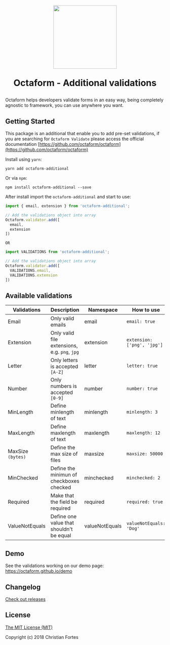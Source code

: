 <h1 align="center">
  <img src="https://avatars2.githubusercontent.com/u/37938941?s=400&u=b7a61cbf6b9686cb78d50258213b256159dbb7af&v=4" height="200" width="200"/>
  <p align="center">Octaform - Additional validations</p>
</h1>

Octaform helps developers validate forms in an easy way, being completely agnostic to framework, you can use anywhere you want.

## Getting Started
This package is an additional that enable you to add pre-set validations, if you are searching for `Octaform Validate` please access the official documentation [https://github.com/octaform/octaform](https://github.com/octaform/octaform)

Install using `yarn`:
```
yarn add octaform-additional
```

Or via `npm`:
```
npm install octaform-additional --save
```

After install import the `octaform-additional` and start to use:

```js
import { email, extension } from 'octaform-additional';

// Add the validations object into array
Octaform.validator.add([
  email,
  extension
])
```

`OR`
```js
import VALIDATIONS from 'octaform-additional';

// Add the validations object into array
Octaform.validator.add([
  VALIDATIONS.email,
  VALIDATIONS.extension
])

```

## Available validations

Validations       | Description                                             | Namespace       | How to use
------------------|---------------------------------------------------------|-----------------|--------------------
Email             | Only valid emails                                       | email           | `email: true`
Extension         | Only valid file extensions, e.g. `png`, `jpg`           | extension       | `extension: ['png', 'jpg']`
Letter            | Only letters is accepted `[A-Z]`                        | letter          | `letter: true`
Number            | Only numbers is accepted `[0-9]`                        | number          | `number: true`
MinLength         | Define minlength of text                                | minlength       | `minlength: 3`
MaxLength         | Define maxlength of text                                | maxlength       | `maxlength: 12`
MaxSize `(bytes)` | Define the max size of files                            | maxsize         | `maxsize: 50000`
MinChecked        | Define the minimun of checkboxes checked                | minchecked      | `minchecked: 2`
Required          | Make that the field be required                         | required        | `required: true`
ValueNotEquals    | Define one value that shouldn't be equal                | valueNotEquals  | `valueNotEquals: 'Dog'`

## Demo
See the validations working on our demo page: https://octaform.github.io/demo

## Changelog

[Check out releases](https://github.com/octaform/octaform-additional/releases)

## License

[The MIT License (MIT)](/LICENSE.md)

Copyright (c) 2018 Christian Fortes
